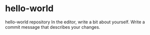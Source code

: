 # hello-world
hello-world repository
In the editor, write a bit about yourself.
Write a commit message that describes your changes.
